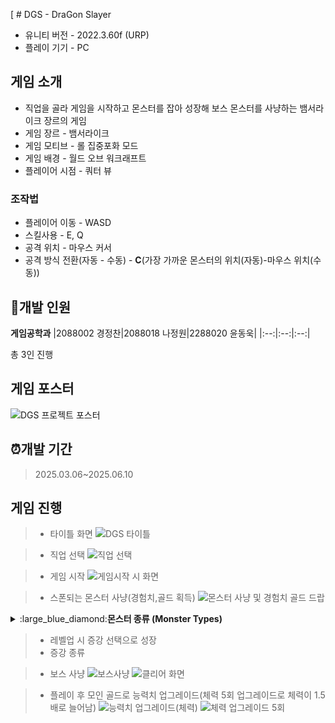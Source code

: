 [ # DGS - DraGon Slayer
- 유니티 버전 - 2022.3.60f (URP)
- 플레이 기기 - PC

## 게임 소개
- 직업을 골라 게임을 시작하고 몬스터를 잡아 성장해 보스 몬스터를 사냥하는 뱀서라이크 장르의 게임
- 게임 장르 - 뱀서라이크
- 게임 모티브 - 롤 집중포화 모드
- 게임 배경 - 월드 오브 워크래프트
- 플레이어 시점 - 쿼터 뷰
### 조작법
- 플레이어 이동 - WASD
- 스킬사용 - E, Q
- 공격 위치 - 마우스 커서
- 공격 방식 전환(자동 - 수동) - **C**(가장 가까운 몬스터의 위치(자동)-마우스 위치(수동))
## :office:개발 인원
**게임공학과**
|2088002 경정찬|2088018 나정원|2288020 윤동욱|
|:--:|:--:|:--:|

 총 3인 진행
## 게임 포스터
![DGS 프로젝트 포스터](https://github.com/user-attachments/assets/9190f517-26cf-4ea8-9a64-02c371a24461)
## :alarm_clock:개발 기간
> 2025.03.06~2025.06.10

## 게임 진행
> - 타이틀 화면
>   ![DGS 타이틀](https://github.com/user-attachments/assets/e8040b0a-5292-4957-b017-9d503169b003)

> - 직업 선택
>   ![직업 선택](https://github.com/user-attachments/assets/fdd5c3c9-0c34-4785-aff2-9e18ce4dd2f7)


> - 게임 시작
>   ![게임시작 시 화면](https://github.com/user-attachments/assets/d34ee5a3-9b28-4cc0-8a26-63c1bee4cc9e)

> - 스폰되는 몬스터 사냥(경험치,골드 획득)
>   ![몬스터 사냥 및 경험치 골드 드랍](https://github.com/user-attachments/assets/451a254c-55c0-4445-95f3-35756c53c703)
<details>
        <summary>:large_blue_diamond:<strong>몬스터 종류 (Monster Types)</strong></summary>
        <ul>
            <li>근접 몬스터
                <ul>
                    <li>일반 근접 몬스터 - 기본적인 근거리 몬스터의 형태로 플레이어에게 닿았을 때 데미지를 줌<br>
                    <img src="https://github.com/user-attachments/assets/d0502ba4-327d-4de4-b279-1debdb8a6a8a" alt=""></li>
                    <li>독 몬스터 - 플레이어에게 닿았을 때 데미지 그리고 몬스터 사망 시 그 자리에 독 장판이 생기며 독 장판에 있는 플레이어에게 데미지를 줌<br>
                    <img src="https://github.com/user-attachments/assets/0da05959-1081-4223-9aff-ca8ee5b78251" alt=""></li>
                    <li>자폭 몬스터 - 해당 몬스터 사망시 주변에 있는 플레이어에게 데미지를 줌<br>
                    <img src="https://github.com/user-attachments/assets/5a43d354-9cf6-49bf-b3ab-aca1c8753228" alt=""></li>
                    <li>분열 몬스터 - 해당 몬스터가 사망 시 작은 몬스터로 분열하게 됨<br>
                    <img src="https://github.com/user-attachments/assets/09eeca35-033c-4757-8b46-8a243d417c4e" alt=""></li><br>
                </ul>
            </li>
            <li>원거리 몬스터
                <ul>
                    <li>기본 투사체 발사하는 몬스터 - 원거리에서 플레이어에게 투사체를 날려 데미지를 줌<br>
                    <img src="https://github.com/user-attachments/assets/1bbf3924-79f5-4f56-9778-445179d3699d" alt=""></li>
                    <li>플레이어의 위치에 독 장판 뿌리는 몬스터 - 원거리에서 플레이어가 있는 지점으로 독 장판을 생성시키며 독 장판에 있는 플레이어에게 데미지를 줌<br>
                    <img src="https://github.com/user-attachments/assets/a02a4144-b8f0-417d-9e2a-1fa44bc164ea" alt=""></li><br>
                </ul>
            </li>
            <li>엘리트 몬스터
                <ul>
                    <li>근거리 엘리트 몬스터
                        <ul>
                            <li>러쉬 몬스터 - 생성 시 속도는 느리지만 점점 빨라지며 플레이어에게 충돌 시 플레이어를 높게 띄우는 에어본을 발생시킴<br>
                            <img src="https://github.com/user-attachments/assets/32322523-dce3-40d2-a135-ae507fbb96a5" alt=""></li>
                            <li>대쉬 몬스터 - 플레이어가 사정거리에 들어오면 잠시 대기 후 플레이어를 향해 빠르게 돌진<br>
                            <img src="https://github.com/user-attachments/assets/024b739a-52cd-40b3-8e8b-058b767b58cd" alt=""></li>
                        </ul>
                    </li>
                    <li>원거리 엘리트 몬스터
                        <ul>
                            <li>3갈래 투사체 발사 몬스터 - 플레이어의 방향을 기준으로 3갈래로 나가는 투사체를 발사 함<br>
                            <img src="https://github.com/user-attachments/assets/98ffcbf4-e45d-47f7-a114-28302431fa39" alt=""></li>
                            <li>슬로우 투사체 발사 몬스터 - 플레이어를 향해 슬로우가 걸리게 하는 wave투사체를 발사 함<br>
                            <img src="https://github.com/user-attachments/assets/b9d429db-35f4-49a9-88ae-8142d8e222a1" alt=""></li><br>
                        </ul>
                    </li>
                    <li>엘리트 몬스터 드랍 아이템 - 자석 아이템, hp회복 아이템
                        <ul>
                            <li>자석 아이템 - <img src="https://github.com/user-attachments/assets/8fb863b9-daf5-408c-8144-895d921deb43" alt=""></li><br>
                            <li>HP 아이템 - <img src="https://github.com/user-attachments/assets/556f1f0a-0f44-4576-91eb-0bba982d507a" alt=""></li><br><br>
                        </ul>
                    </li>
                </ul>
            </li>
            <li>
                보스 몬스터 - <br>
                <img src="https://github.com/user-attachments/assets/b1214883-beb9-4074-8deb-766a644c28e0" alt="">
                <ul>
                    <li>보스 패턴
                        <ul>
                            <li>1. 브레스 - 보스 방에 들어갈 시 가장 먼저 나오는 패턴으로 브레스의 범위에 있는 플레이어는 지속적으로 데미지를 받음 <br>
                            <img src="" alt=""></li>
                            <li>2. 토네이도 - 어느정도의 시전 시간이 지나면 플레이어를 향해 이동하며 지속적으로 데미지를 주는 토네이도 오브젝트를 생성<br>
                            <img src="" alt=""></li>
                            <li>3. 돌진 및 브레스 - 하늘로 날아오르는 애니메이션 이후 보스방의 대각선의 범위를 빠르게 이동하며 대미지를 줌 <br>
                            <img src="" alt=""></li>
                            <li>4. 운석 - 보스방에 들어가고 패턴이 시작되면 지속적으로 정해놓은 시간마다 운석이 떨어지며 운석에 맞으면 데미지를 줌 <br>
                            <img src="" alt=""></li>
                        </ul>
                    </li>
                </ul>
            </li>
        </ul>
    </details>


> - 레벨업 시 증강 선택으로 성장
> - 증강 종류


> - 보스 사냥
>   ![보스사냥](https://github.com/user-attachments/assets/aa55722b-061e-46e1-9cbf-2729dbafd17a)
>   ![클리어 화면](https://github.com/user-attachments/assets/96b6174c-f0c0-4c02-a7b9-83ea7e972a79)

> - 플레이 후 모인 골드로 능력치 업그레이드(체력 5회 업그레이드로 체력이 1.5배로 늘어남)
>   ![능력치 업그레이드(체력)](https://github.com/user-attachments/assets/72eafcf0-8a97-43ce-aa9e-d928351dbaad)
>   ![체력 업그레이드 5회](https://github.com/user-attachments/assets/01b7c658-8866-4bc2-a2be-e22526066ce4)

